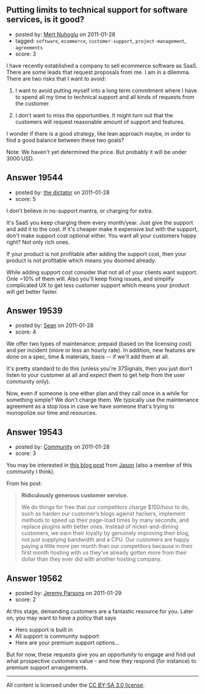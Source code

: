 ## Putting limits to technical support for software services, is it good?

- posted by: [Mert Nuhoglu](https://stackexchange.com/users/-1/6896-mert-nuhoglu) on 2011-01-28
- tagged: `software`, `ecommerce`, `customer-support`, `project-management`, `agreements`
- score: 3

I have recently established a company to sell ecommerce software as SaaS. There are some leads that request proposals from me. I am in a dilemma. There are two risks that I want to avoid:

1. I want to avoid putting myself into a long term commitment where I have to spend all my time to technical support and all kinds of requests from the customer. 

2. I don't want to miss the opportunities. It might turn out that the customers will request reasonable amount of support and features.

I wonder if there is a good strategy, like lean approach maybe, in order to find a good balance between these two goals?

Note: We haven't yet determined the price. But probably it will be under 3000 USD.


## Answer 19544

- posted by: [the dictator](https://stackexchange.com/users/-1/473-the-dictator) on 2011-01-28
- score: 5

I don't believe in no-support mantra, or charging for extra.

It's SaaS you keep charging them every month/year. Just give the support and add it to the cost. If it's cheaper make it expensive but with the support, don't make support cost optional either. You want all your customers happy right? Not only rich ones.

If your product is not profitable after adding the support cost, then your product is not profitable which means you doomed already.

While adding support cost consider that not all of your clients want support. Onle ~10% of them will. Also you'll keep fixing issues, and simplify complicated UX to get less customer support which means your product will get better faster.


## Answer 19539

- posted by: [Sean](https://stackexchange.com/users/-1/6610-sean) on 2011-01-28
- score: 4

We offer two types of maintenance: prepaid (based on the licensing cost) and per incident (more or less an hourly rate).  In addition, new features are done on a spec, time & materials, basis -- if we'll add them at all.

It's pretty standard to do this (unless you're 37Signals, then you just don't listen to your customer at all and expect them to get help from the user community only).

Now, even if someone is one either plan and they call once in a while for something simple?  We don't charge them.  We typically use the maintenance agreement as a stop loss in case we have someone that's trying to monopolize our time and resources.


## Answer 19543

- posted by: [Community](https://stackexchange.com/users/-1/-1-community) on 2011-01-28
- score: 3

<p>You may be interested in <a href="http://blog.asmartbear.com/fantastic-beats-efficient.html" rel="nofollow">this blog post</a> from <a href="http://answers.onstartups.com/users/2/jason">Jason</a> (also a member of this community I think).</p>

<p>From his post:</p>

<blockquote>
  <p><strong>Ridiculously generous customer service.</strong></p>
  
  <p>We do things for free that our competitors charge $150/hour to do, such as harden our customer’s blogs against hackers, implement methods to speed up their page-load times by many seconds, and replace plugins with better ones. Instead of nickel-and-diming customers, we earn their loyalty by genuinely improving their blog, not just supplying bandwidth and a CPU. Our customers are happy paying a little more per month than our competitors because in their first month hosting with us they’ve already gotten more from their dollar than they ever did with another hosting company.</p>
</blockquote>



## Answer 19562

- posted by: [Jeremy Parsons](https://stackexchange.com/users/-1/4291-jeremy-parsons) on 2011-01-29
- score: 2

At this stage, demanding customers are a fantastic resource for you. Later on, you may want to have a policy that says

* Hero support is built in
* All support is community support
* Here are your premium support options...

But for now, these requests give you an opportunity to engage and find out what prospective customers value - and how they respond (for instance) to premium support arrangements.



---

All content is licensed under the [CC BY-SA 3.0 license](https://creativecommons.org/licenses/by-sa/3.0/).
